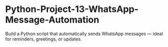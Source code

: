 # Python-Project-13-WhatsApp-Message-Automation
Build a Python script that automatically sends WhatsApp messages — ideal for reminders, greetings, or updates.
